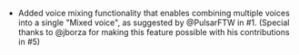 - Added voice mixing functionality that enables combining multiple voices into a single "Mixed voice", as suggested by @PulsarFTW in #1. (Special thanks to @jborza for making this feature possible with his contributions in #5)